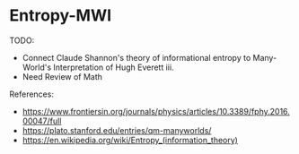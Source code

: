 # Entropy-MWI

TODO: 
- Connect Claude Shannon's theory of informational entropy to Many-World's Interpretation of Hugh Everett iii.
- Need Review of Math


References:
- https://www.frontiersin.org/journals/physics/articles/10.3389/fphy.2016.00047/full
- https://plato.stanford.edu/entries/qm-manyworlds/
- https://en.wikipedia.org/wiki/Entropy_(information_theory)
